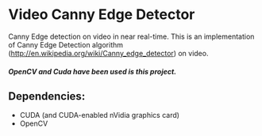 # Video Canny Edge Detector
Canny Edge detection on video in near real-time.
This is an implementation of Canny Edge Detection algorithm (http://en.wikipedia.org/wiki/Canny_edge_detector) on video.
##### OpenCV and Cuda have been used is this project.
## Dependencies:
* CUDA (and CUDA-enabled nVidia graphics card)
* OpenCV
